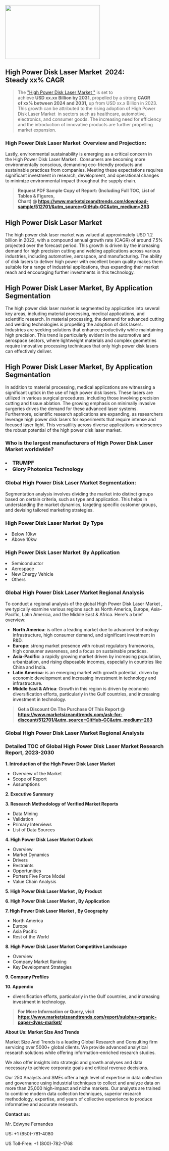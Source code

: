 <p><img class="alignnone size-medium wp-image-20088" src="https://ffe5etoiles.com/wp-content/uploads/2024/12/MST1-300x171.png" alt="" width="300" height="171" /></p><h2 id="ember46" class="ember-view reader-text-block__heading-2">High Power Disk Laser Market &nbsp;2024: Steady&nbsp;xx% CAGR</h2><blockquote id="ember47" class="ember-view reader-text-block__blockquote">The&nbsp;<a class="app-aware-link " href="https://www.marketsizeandtrends.com/download-sample/512701/&utm_source=GitHub-GC&utm_medium=263" target="_blank" data-test-app-aware-link="">"High Power Disk Laser Market "</a>&nbsp;is set to achieve&nbsp;<strong>USD&nbsp;xx.xx&nbsp;Billion by 2031,</strong>&nbsp;propelled by a strong&nbsp;<strong>CAGR of&nbsp;xx% between 2024 and 2031,</strong>&nbsp;up from USD xx.x Billion in 2023. This growth can be attributed to the rising adoption of&nbsp;High Power Disk Laser Market &nbsp;in sectors such as healthcare, automotive, electronics, and consumer goods. The increasing need for efficiency and the introduction of innovative products are further propelling market expansion.</blockquote><h3 id="ember48" class="ember-view reader-text-block__heading-3">High Power Disk Laser Market &nbsp;Overview and Projection:</h3><p id="ember49" class="ember-view reader-text-block__paragraph">Lastly, environmental sustainability is emerging as a critical concern in the&nbsp;High Power Disk Laser Market . Consumers are becoming more environmentally conscious, demanding eco-friendly products and sustainable practices from companies. Meeting these expectations requires significant investment in research, development, and operational changes to minimize environmental impact throughout the supply chain.</p><blockquote id="ember50" class="ember-view reader-text-block__blockquote"><strong>Request PDF Sample Copy of Report: (Including Full TOC, List of Tables &amp; Figures, Chart)&nbsp;@&nbsp;<strong><a href="https://www.marketsizeandtrends.com/download-sample/512701/&utm_source=GitHub-GC&utm_medium=263" target="_blank">https://www.marketsizeandtrends.com/download-sample/512701/&utm_source=GitHub-GC&utm_medium=263</a></strong></strong></blockquote><h3 class=""> <h2>High Power Disk Laser Market</h2><p>The high power disk laser market was valued at approximately USD 1.2 billion in 2022, with a compound annual growth rate (CAGR) of around 7.5% projected over the forecast period. This growth is driven by the increasing demand for high precision cutting and welding applications across various industries, including automotive, aerospace, and manufacturing. The ability of disk lasers to deliver high power with excellent beam quality makes them suitable for a range of industrial applications, thus expanding their market reach and encouraging further investments in this technology.</p><h2>High Power Disk Laser Market, By Application Segmentation</h2><p>The high power disk laser market is segmented by application into several key areas, including material processing, medical applications, and scientific research. In material processing, the demand for advanced cutting and welding technologies is propelling the adoption of disk lasers. Industries are seeking solutions that enhance productivity while maintaining high precision. This trend is particularly evident in the automotive and aerospace sectors, where lightweight materials and complex geometries require innovative processing techniques that only high power disk lasers can effectively deliver.</p><h2>High Power Disk Laser Market, By Application Segmentation</h2><p>In addition to material processing, medical applications are witnessing a significant uptick in the use of high power disk lasers. These lasers are utilized in various surgical procedures, including those involving precision cutting and tissue ablation. The growing emphasis on minimally invasive surgeries drives the demand for these advanced laser systems. Furthermore, scientific research applications are expanding, as researchers leverage high power disk lasers for experiments that require intense and focused laser light. This versatility across diverse applications underscores the robust potential of the high power disk laser market.</p></h3><h3 id="" class="">Who is the largest manufacturers of&nbsp;High Power Disk Laser Market worldwide?</h3><h3 class=""></Li><Li>TRUMPF</Li><Li> Glory Photonics Technology</h3><h3 id="ember53" class="ember-view reader-text-block__heading-3">Global&nbsp;High Power Disk Laser Market Segmentation:</h3><p id="ember54" class="ember-view reader-text-block__paragraph">Segmentation analysis involves dividing the market into distinct groups based on certain criteria, such as type and application. This helps in understanding the market dynamics, targeting specific customer groups, and devising tailored marketing strategies.</p><h3 id="" class="">High Power Disk Laser Market &nbsp;By Type</h3><p></Li><Li>Below 10kw</Li><Li> Above 10kw</p><h3 id="" class="">High Power Disk Laser Market &nbsp;By Application</h3><p class=""></Li><Li>Semiconductor</Li><Li> Aerospace</Li><Li> New Energy Vehicle</Li><Li> Others</p><h3 id="ember62" class="ember-view reader-text-block__heading-3">Global High Power Disk Laser Market Regional Analysis</h3><p id="ember63" class="ember-view reader-text-block__paragraph">To conduct a regional analysis of the global High Power Disk Laser Market , we typically examine various regions such as North America, Europe, Asia-Pacific, Latin America, and the Middle East &amp; Africa. Here's a brief overview:</p><ul><li><strong>North America</strong>: is often a leading market due to advanced technology infrastructure, high consumer demand, and significant investment in R&amp;D.</li><li><strong>Europe</strong>: strong market presence with robust regulatory frameworks, high consumer awareness, and a focus on sustainable practices.</li><li><strong>Asia-Pacific</strong>: a rapidly growing market driven by increasing population, urbanization, and rising disposable incomes, especially in countries like China and India.</li><li><strong>Latin America</strong>: is an emerging market with growth potential, driven by economic development and increasing investment in technology and infrastructure.</li><li><strong>Middle East &amp; Africa</strong>: Growth in this region is driven by economic diversification efforts, particularly in the Gulf countries, and increasing investment in technology.</li></ul><blockquote id="ember61" class="ember-view reader-text-block__blockquote"><strong>Get a Discount On The Purchase Of This Report @ <strong><a href="https://html-cleaner.com/" target="">https://www.marketsizeandtrends.com/ask-for-discount/512701/&utm_source=GitHub-GC&utm_medium=263</a></strong></strong></blockquote><h3 id="ember62" class="ember-view reader-text-block__heading-3">Global High Power Disk Laser Market Regional Analysis</h3><h3 id="" class="">Detailed TOC of Global High Power Disk Laser Market Research Report, 2023-2030</h3><p id="" class=""><strong>1. Introduction of the High Power Disk Laser Market </strong></p><ul><li>Overview of the Market</li><li>Scope of Report</li><li>Assumptions</li></ul><p id="" class=""><strong>2. Executive Summary</strong></p><p id="" class=""><strong>3. Research Methodology of Verified Market Reports</strong></p><ul><li>Data Mining</li><li>Validation</li><li>Primary Interviews</li><li>List of Data Sources</li></ul><p id="" class=""><strong>4. High Power Disk Laser Market Outlook</strong></p><ul><li>Overview</li><li>Market Dynamics</li><li>Drivers</li><li>Restraints</li><li>Opportunities</li><li>Porters Five Force Model</li><li>Value Chain Analysis</li></ul><p id="" class=""><strong>5. High Power Disk Laser Market , By Product</strong></p><p id="" class=""><strong>6. High Power Disk Laser Market , By Application</strong></p><p id="" class=""><strong>7. High Power Disk Laser Market , By Geography</strong></p><ul><li>North America</li><li>Europe</li><li>Asia Pacific</li><li>Rest of the World</li></ul><p id="" class=""><strong>8. High Power Disk Laser Market Competitive Landscape</strong></p><ul><li>Overview</li><li>Company Market Ranking</li><li>Key Development Strategies</li></ul><p id="" class=""><strong>9. Company Profiles</strong></p><p id="" class=""><strong>10. Appendix</strong></p><ul><li>diversification efforts, particularly in the Gulf countries, and increasing investment in technology.</li></ul><blockquote id="ember65" class="ember-view reader-text-block__blockquote"><strong>For More Information or Query, visit <strong><strong><a href="https://html-cleaner.com/" target="">https://www.marketsizeandtrends.com/report/sulphur-organic-paper-dyes-market/</a></strong></strong></strong></blockquote><p id="" class=""><strong>About Us: Market Size And Trends</strong></p><p id="" class="">Market Size And Trends is a leading Global Research and Consulting firm servicing over 5000+ global clients. We provide advanced analytical research solutions while offering information-enriched research studies.</p><p id="" class="">We also offer insights into strategic and growth analyses and data necessary to achieve corporate goals and critical revenue decisions.</p><p id="" class="">Our 250 Analysts and SMEs offer a high level of expertise in data collection and governance using industrial techniques to collect and analyze data on more than 25,000 high-impact and niche markets. Our analysts are trained to combine modern data collection techniques, superior research methodology, expertise, and years of collective experience to produce informative and accurate research.</p><p id="" class=""><strong>Contact us:</strong></p><p id="" class="">Mr. Edwyne Fernandes</p><p id="" class="">US: +1 (650)-781-4080</p><p id="" class="">US Toll-Free: +1 (800)-782-1768</p>
